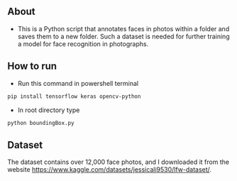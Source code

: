 ## About

- This is a Python script that annotates faces in photos within a folder and saves them to a new folder. Such a dataset is needed for further training a model for face recognition in photographs.

## How to run

- Run this command in powershell terminal

```sh
pip install tensorflow keras opencv-python
```

- In root directory type

```sh
python boundingBox.py
```

## Dataset

The dataset contains over 12,000 face photos, and I downloaded it from the website https://www.kaggle.com/datasets/jessicali9530/lfw-dataset/.
